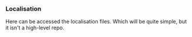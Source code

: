 ### Localisation

Here can be accessed the localisation files. Which will be quite simple, but it isn't a high-level repo.
